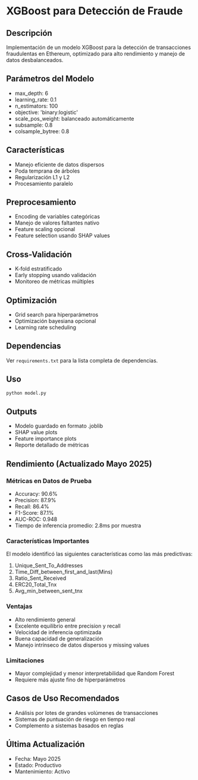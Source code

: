 # XGBoost para Detección de Fraude

## Descripción
Implementación de un modelo XGBoost para la detección de transacciones fraudulentas en Ethereum, optimizado para alto rendimiento y manejo de datos desbalanceados.

## Parámetros del Modelo
- max_depth: 6
- learning_rate: 0.1
- n_estimators: 100
- objective: 'binary:logistic'
- scale_pos_weight: balanceado automáticamente
- subsample: 0.8
- colsample_bytree: 0.8

## Características
- Manejo eficiente de datos dispersos
- Poda temprana de árboles
- Regularización L1 y L2
- Procesamiento paralelo

## Preprocesamiento
- Encoding de variables categóricas
- Manejo de valores faltantes nativo
- Feature scaling opcional
- Feature selection usando SHAP values

## Cross-Validación
- K-fold estratificado
- Early stopping usando validación
- Monitoreo de métricas múltiples

## Optimización
- Grid search para hiperparámetros
- Optimización bayesiana opcional
- Learning rate scheduling

## Dependencias
Ver `requirements.txt` para la lista completa de dependencias.

## Uso
```python
python model.py
```

## Outputs
- Modelo guardado en formato .joblib
- SHAP value plots
- Feature importance plots
- Reporte detallado de métricas

## Rendimiento (Actualizado Mayo 2025)

### Métricas en Datos de Prueba
- Accuracy: 90.6%
- Precision: 87.9%
- Recall: 86.4%
- F1-Score: 87.1%
- AUC-ROC: 0.948
- Tiempo de inferencia promedio: 2.8ms por muestra

### Características Importantes
El modelo identificó las siguientes características como las más predictivas:
1. Unique_Sent_To_Addresses
2. Time_Diff_between_first_and_last(Mins)
3. Ratio_Sent_Received
4. ERC20_Total_Tnx
5. Avg_min_between_sent_tnx

### Ventajas
- Alto rendimiento general
- Excelente equilibrio entre precision y recall
- Velocidad de inferencia optimizada
- Buena capacidad de generalización
- Manejo intrínseco de datos dispersos y missing values

### Limitaciones
- Mayor complejidad y menor interpretabilidad que Random Forest
- Requiere más ajuste fino de hiperparámetros

## Casos de Uso Recomendados
- Análisis por lotes de grandes volúmenes de transacciones
- Sistemas de puntuación de riesgo en tiempo real
- Complemento a sistemas basados en reglas

## Última Actualización
- Fecha: Mayo 2025
- Estado: Productivo
- Mantenimiento: Activo
